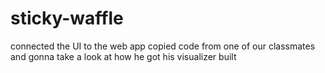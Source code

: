 sticky-waffle
=============

connected the UI to the web app
copied code from one of our classmates and gonna take a look at how he got his visualizer built